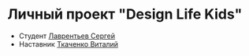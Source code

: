 # Личный проект "Design Life Kids"
* Студент [Лаврентьев Сергей](http://t.me/bert_fm)
* Наставник [Ткаченко Виталий](http://t.me/Vitalik_Tkachenko_tlt)
